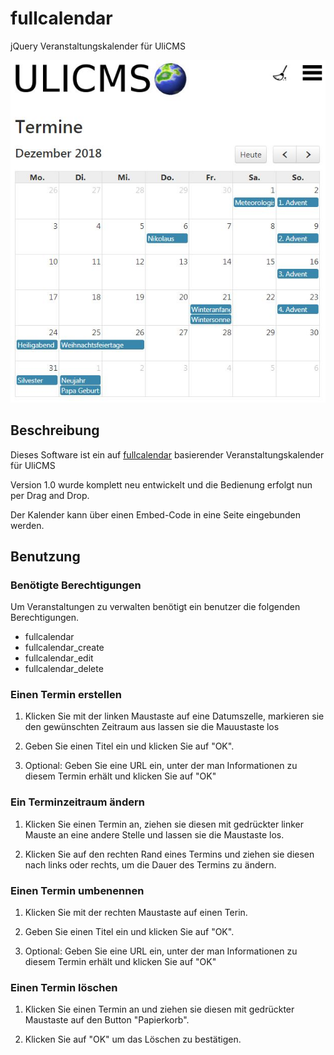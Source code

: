 # fullcalendar
jQuery Veranstaltungskalender für UliCMS

![Screenshot von fullcalender für UliCMS](https://raw.githubusercontent.com/derUli/ulicms-fullcalendar/master/screenshot.jpg)


## Beschreibung

Dieses Software ist ein auf [fullcalendar](https://fullcalendar.io/) basierender Veranstaltungskalender für UliCMS

Version 1.0 wurde komplett neu entwickelt und die Bedienung erfolgt nun per Drag and Drop.

Der Kalender kann über einen Embed-Code in eine Seite eingebunden werden.

## Benutzung

### Benötigte Berechtigungen

Um Veranstaltungen zu verwalten benötigt ein benutzer die folgenden Berechtigungen.

* fullcalendar
* fullcalendar_create
* fullcalendar_edit
* fullcalendar_delete

### Einen Termin erstellen

1. Klicken Sie mit der linken Maustaste auf eine Datumszelle, markieren sie den gewünschten Zeitraum aus lassen sie die Mauustaste los

2. Geben Sie einen Titel ein und klicken Sie auf "OK".

3. Optional: Geben Sie eine URL ein, unter der man Informationen zu diesem Termin erhält und klicken Sie auf "OK"

### Ein Terminzeitraum ändern

1. Klicken Sie einen Termin an, ziehen sie diesen mit gedrückter linker Mauste an eine andere Stelle und lassen sie die Maustaste los.

2. Klicken Sie auf den rechten Rand eines Termins und ziehen sie diesen nach links oder rechts, um die Dauer des Termins zu ändern.

### Einen Termin umbenennen

1. Klicken Sie mit der rechten Maustaste auf einen Terin.

2. Geben Sie einen Titel ein und klicken Sie auf "OK".

3. Optional: Geben Sie eine URL ein, unter der man Informationen zu diesem Termin erhält und klicken Sie auf "OK"

### Einen Termin löschen

1. Klicken Sie einen Termin an und ziehen sie diesen mit gedrückter Maustaste auf den Button "Papierkorb".

2. Klicken Sie auf "OK" um das Löschen zu bestätigen.

